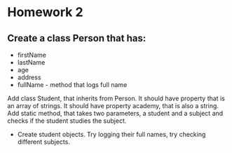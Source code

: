# Homework 2
## Create a class Person that has:
* firstName
* lastName
* age
* address
* fullName - method that logs full name
 
Add class Student, that inherits from Person. It should have property that is an array of strings. It should
have property academy, that is also a string. Add static method, that takes two parameters, a student and a subject
and checks if the student studies the subject. 
* Create student objects. Try logging their full names, try checking different subjects.